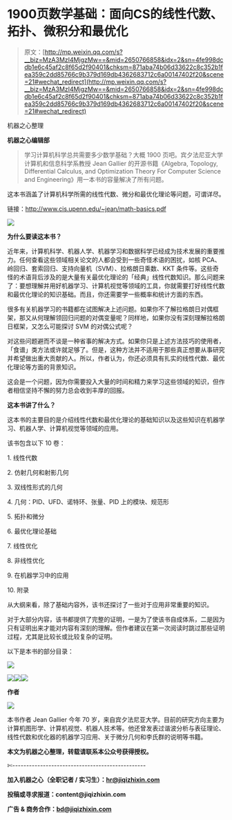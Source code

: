 # 1900页数学基础：面向CS的线性代数、拓扑、微积分和最优化

> 原文：[http://mp.weixin.qq.com/s?__biz=MzA3MzI4MjgzMw==&mid=2650766858&idx=2&sn=4fe998dcdb1e6c45af2c8f65d2f90401&chksm=871aba74b06d33622c8c352b1fea359c2dd85766c9b379d169db4362683712c6a00147402f20&scene=21#wechat_redirect](http://mp.weixin.qq.com/s?__biz=MzA3MzI4MjgzMw==&mid=2650766858&idx=2&sn=4fe998dcdb1e6c45af2c8f65d2f90401&chksm=871aba74b06d33622c8c352b1fea359c2dd85766c9b379d169db4362683712c6a00147402f20&scene=21#wechat_redirect)

机器之心整理

**机器之心编辑部**

> 学习计算机科学总共需要多少数学基础？大概 1900 页吧。宾夕法尼亚大学计算机和信息科学系教授 Jean Gallier 的开源书籍《Algebra, Topology, Differential Calculus, and Optimization Theory For Computer Science and Engineering》用一本书的容量解决了所有问题。

这本书涵盖了计算机科学所需的线性代数、微分和最优化理论等问题，可谓详尽。

链接：http://www.cis.upenn.edu/~jean/math-basics.pdf

![](../Images/a46f394aa1e653eb8ed2b5d9e9fd8d91.jpg)

**为什么要读这本书？**

近年来，计算机科学、机器人学、机器学习和数据科学已经成为技术发展的重要推力。任何查看这些领域相关论文的人都会受到一些奇怪术语的困扰，如核 PCA、岭回归、套索回归、支持向量机（SVM）、拉格朗日乘数、KKT 条件等。这些奇怪的术语背后涉及的是大量有关最优化理论的「经典」线性代数知识。那么问题来了：要想理解并用好机器学习、计算机视觉等领域的工具，你就需要打好线性代数和最优化理论的知识基础。而且，你还需要学一些概率和统计方面的东西。

很多有关机器学习的书籍都在试图解决上述问题。如果你不了解拉格朗日对偶框架，那又从何理解领回归问题的对偶变量呢？同样地，如果你没有深刻理解拉格朗日框架，又怎么可能探讨 SVM 的对偶公式呢？

对这些问题避而不谈是一种省事的解决方式。如果你只是上述方法技巧的使用者，「食谱」类方法或许就足够了。但是，这种方法并不适用于那些真正想要从事研究并希望做出重大贡献的人。所以，作者认为，你还必须具有扎实的线性代数、最优化理论等方面的背景知识。

这会是一个问题，因为你需要投入大量的时间和精力来学习这些领域的知识，但作者相信坚持不懈的努力总会收到丰厚的回报。

**这本书讲了什么？**

这本书的主要目的是介绍线性代数和最优化理论的基础知识以及这些知识在机器学习、机器人学、计算机视觉等领域的应用。

该书包含以下 10 卷：

1\. 线性代数

2\. 仿射几何和射影几何

3\. 双线性形式的几何

4\. 几何：PID、UFD、诺特环、张量、PID 上的模块、规范形

5\. 拓扑和微分

6\. 最优化理论基础

7\. 线性优化

8\. 非线性优化

9\. 在机器学习中的应用

10\. 附录

从大纲来看，除了基础内容外，该书还探讨了一些对于应用非常重要的知识。

对于大部分内容，该书都提供了完整的证明，一是为了使该书自成体系，二是因为只有证明出来才能对内容有深刻的理解。但作者建议在第一次阅读时跳过那些证明过程，尤其是比较长或比较复杂的证明。

以下是本书的部分目录：

![](../Images/ffebbb8a063335352c48a56f7a8b60aa.jpg)

![](../Images/2a98a430b1c9b1b6a02dbeca200b7421.jpg)![](../Images/f8f702f53d71f0332d16eb242f7bf858.jpg)![](../Images/39fa39708a08cb55f2ce62c199a4e210.jpg)

**作者**

![](../Images/a79781089bf1532d53145b1e323638f9.jpg)

本书作者 Jean Gallier 今年 70 岁，来自宾夕法尼亚大学。目前的研究方向主要为计算机图形学、计算机视觉、机器人技术等。他还曾发表过谐波分析与表征理论、线性代数和优化器的机器学习应用、关于微分几何和李氏群的说明等书籍。

****本文为机器之心整理，**转载请联系本公众号获得授权****。**

✄------------------------------------------------

**加入机器之心（全职记者 / 实习生）：hr@jiqizhixin.com**

**投稿或寻求报道：**content**@jiqizhixin.com**

**广告 & 商务合作：bd@jiqizhixin.com**